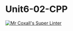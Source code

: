# Unit6-02-CPP
[![Mr Coxall's Super Linter](https://github.com/ICS3U-C-Programming-Val-I/Unit6-02-CPP/workflows/Mr%20Coxall's%20Super%20Linter/badge.svg)](https://github.com/ICS3U-C-Programming-Val-I/Unit6-02-CPP/actions/)
